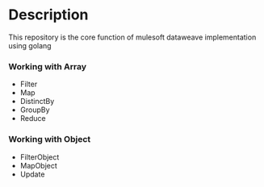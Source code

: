 # Description
This repository is the core function of mulesoft dataweave implementation using golang

### Working with Array
- Filter
- Map
- DistinctBy
- GroupBy
- Reduce

### Working with Object
- FilterObject
- MapObject
- Update